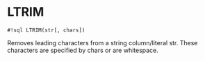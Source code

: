 # LTRIM

`#!sql LTRIM(str[, chars])`

Removes leading characters from a string column/literal str.
These characters are specified by chars or are whitespace.
